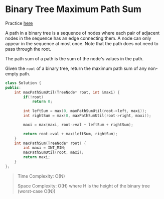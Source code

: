 # Binary Tree Maximum Path Sum

Practice [here](https://leetcode.com/problems/binary-tree-maximum-path-sum/description/)

A path in a binary tree is a sequence of nodes where each pair of adjacent nodes in the sequence has an edge connecting them. A node can only appear in the sequence at most once. Note that the path does not need to pass through the root.

The path sum of a path is the sum of the node's values in the path.

Given the `root` of a binary tree, return the maximum path sum of any non-empty path.

```cpp
class Solution {
public:
    int maxPathSumUtil(TreeNode* root, int &maxi) {
        if(!root)
            return 0;
        
        int leftSum = max(0, maxPathSumUtil(root->left, maxi));
        int rightSum = max(0, maxPathSumUtil(root->right, maxi));

        maxi = max(maxi, root->val + leftSum + rightSum);

        return root->val + max(leftSum, rightSum);
    }
    int maxPathSum(TreeNode* root) {
        int maxi = INT_MIN;
        maxPathSumUtil(root, maxi);
        return maxi;
    }
};
```

> Time Complexity: O(N)
>
> Space Complexity: O(H) where H is the height of the binary tree (worst-case O(N))